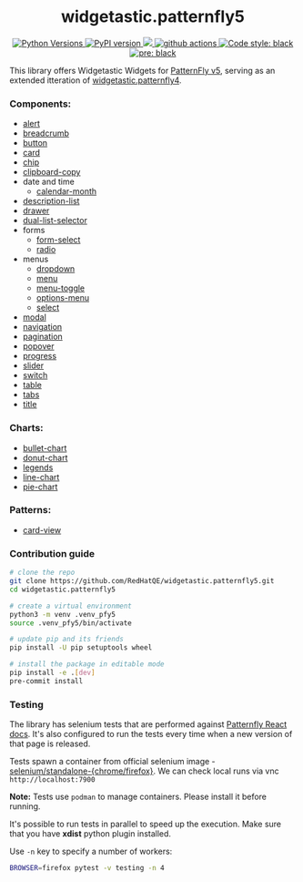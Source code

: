 <h1 align="center"> widgetastic.patternfly5 </h1>

<p align="center">
    <a href="https://pypi.org/project/widgetastic.patternfly5/">
    <img alt="Python Versions" src="https://img.shields.io/pypi/pyversions/widgetastic.patternfly5.svg?style=flat">
    </a>
    <a href="https://pypi.org/project/widgetastic.patternfly5/#history">
    <img alt="PyPI version" src="https://badge.fury.io/py/widgetastic.patternfly5.svg">
    </a>
    <a href="https://codecov.io/github/RedHatQE/widgetastic.patternfly5">
      <img src="https://codecov.io/github/RedHatQE/widgetastic.patternfly5/graph/badge.svg?token=cWuTXniIPm"/>
    </a>
    <a href="https://github.com/RedHatQE/widgetastic.patternfly5/actions/workflows/tests.yaml">
    <img alt="github actions" src="https://github.com/RedHatQE/widgetastic.patternfly5/actions/workflows/tests.yaml/badge.svg">
    </a>
    <a href="https://pypi.org/project/black">
    <img alt="Code style: black" src="https://img.shields.io/badge/code%20style-black-000000.svg">
    </a>
    <a href="https://results.pre-commit.ci/latest/github/RedHatQE/widgetastic.patternfly5/main">
    <img alt="pre: black" src="https://results.pre-commit.ci/badge/github/RedHatQE/widgetastic.patternfly5/main.svg">
    </a>
</p>

This library offers Widgetastic Widgets for [PatternFly v5](https://www.patternfly.org/), serving as an extended
itteration of [widgetastic.patternfly4](https://github.com/RedHatQE/widgetastic.patternfly4).


### Components:
- [alert](https://www.patternfly.org/components/alert)
- [breadcrumb](https://www.patternfly.org/components/breadcrumb)
- [button](https://www.patternfly.org/components/button)
- [card](https://www.patternfly.org/components/card)
- [chip](https://www.patternfly.org/components/chip)
- [clipboard-copy](https://www.patternfly.org/components/clipboard-copy)
- date and time
  - [calendar-month](https://www.patternfly.org/components/date-and-time/calendar-month)
- [description-list](https://www.patternfly.org/components/description-list)
- [drawer](https://www.patternfly.org/components/drawer)
- [dual-list-selector](https://www.patternfly.org/components/dual-list-selector)
- forms
  - [form-select](https://www.patternfly.org/components/forms/form-select)
  - [radio](https://www.patternfly.org/components/forms/radio)
- menus
  - [dropdown](https://www.patternfly.org/components/menus/dropdown)
  - [menu](https://www.patternfly.org/components/menus/menu)
  - [menu-toggle](https://www.patternfly.org/components/menus/menu-toggle)
  - [options-menu](https://www.patternfly.org/components/menus/options-menu/)
  - [select](https://www.patternfly.org/components/menus/select)
- [modal](https://www.patternfly.org/components/modal)
- [navigation](https://www.patternfly.org/components/navigation)
- [pagination](https://www.patternfly.org/components/pagination/)
- [popover](https://www.patternfly.org/components/popover)
- [progress](https://www.patternfly.org/components/progress)
- [slider](https://www.patternfly.org/components/slider)
- [switch](https://www.patternfly.org/components/switch)
- [table](https://www.patternfly.org/components/table)
- [tabs](https://www.patternfly.org/components/tabs)
- [title](https://www.patternfly.org/components/title)


### Charts:
- [bullet-chart](https://www.patternfly.org/charts/bullet-chart)
- [donut-chart](https://www.patternfly.org/charts/donut-chart)
- [legends](https://www.patternfly.org/charts/legends)
- [line-chart](https://www.patternfly.org/charts/line-chart)
- [pie-chart](https://www.patternfly.org/charts/pie-chart)

### Patterns:
- [card-view](https://patternfly-react-main.surge.sh/patterns/card-view)


### Contribution guide

```bash
# clone the repo
git clone https://github.com/RedHatQE/widgetastic.patternfly5.git
cd widgetastic.patternfly5

# create a virtual environment
python3 -m venv .venv_pfy5
source .venv_pfy5/bin/activate

# update pip and its friends
pip install -U pip setuptools wheel

# install the package in editable mode
pip install -e .[dev]
pre-commit install
```

### Testing

The library has selenium tests that are performed against [Patternfly React docs](https://patternfly-react-main.surge.sh).
It's also configured to run the tests every time when a new version of that page is released.

Tests spawn a container from official selenium image - [selenium/standalone-{chrome/firefox}](https://hub.docker.com/u/selenium).
We can check local runs via vnc `http://localhost:7900`

**Note:** Tests use `podman` to manage containers. Please install it before running.

It's possible to run tests in parallel to speed up the execution. Make sure that you have **xdist** python plugin installed.

Use `-n` key to specify a number
of workers:

```bash
BROWSER=firefox pytest -v testing -n 4
```
